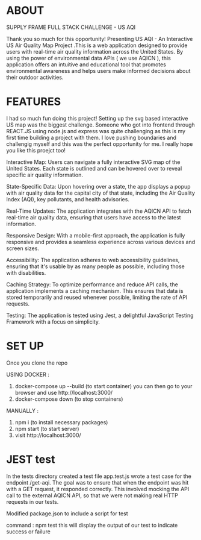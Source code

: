 # ABOUT

SUPPLY FRAME FULL STACK CHALLENGE - US AQI

Thank you so much for this opportunity! Presenting US AQI - An Interactive US Air Quality Map Project .This is a web application designed to provide users with real-time air quality information across the United States. By using the power of environmental data APIs ( we use AQICN ), this application offers an intuitive and educational tool that promotes environmental awareness and helps users make informed decisions about their outdoor activities.

# FEATURES

I had so much fun doing this project! Setting up the svg based interactive US map was the biggest challenge. Someone who got into frontend through REACT.JS using node.js and express was quite challenging as this is my first time building a project with them. I love pushing boundaries and challengig myself and this was the perfect opportunity for me. I really hope you like this proejct too!

Interactive Map: Users can navigate a fully interactive SVG map of the United States. Each state is outlined and can be hovered over to reveal specific air quality information.

State-Specific Data: Upon hovering over a state, the app displays a popup with air quality data for the capital city of that state, including the Air Quality Index (AQI), key pollutants, and health advisories.

Real-Time Updates: The application integrates with the AQICN API to fetch real-time air quality data, ensuring that users have access to the latest information.

Responsive Design: With a mobile-first approach, the application is fully responsive and provides a seamless experience across various devices and screen sizes.

Accessibility: The application adheres to web accessibility guidelines, ensuring that it's usable by as many people as possible, including those with disabilities.

Caching Strategy: To optimize performance and reduce API calls, the application implements a caching mechanism. This ensures that data is stored temporarily and reused whenever possible, limiting the rate of API requests.

Testing: The application is tested using Jest, a delightful JavaScript Testing Framework with a focus on simplicity.

# SET UP

Once you clone the repo

USING DOCKER :

1. docker-compose up --build (to start container)
   you can then go to your browser and use http://localhost:3000/
2. docker-compose down (to stop containers)

MANUALLY :

1. npm i (to install necessary packages)
2. npm start (to start server)
3. visit http://localhost:3000/

# JEST test

In the tests directory created a test file app.test.js
wrote a test case for the endpoint /get-aqi. The goal was to ensure that when the endpoint was hit with a GET request, it responded correctly. This involved mocking the API call to the external AQICN API, so that we were not making real HTTP requests in our tests.

Modified package.json to include a script for test

command : npm test
this will display the output of our test to indicate success or failure


